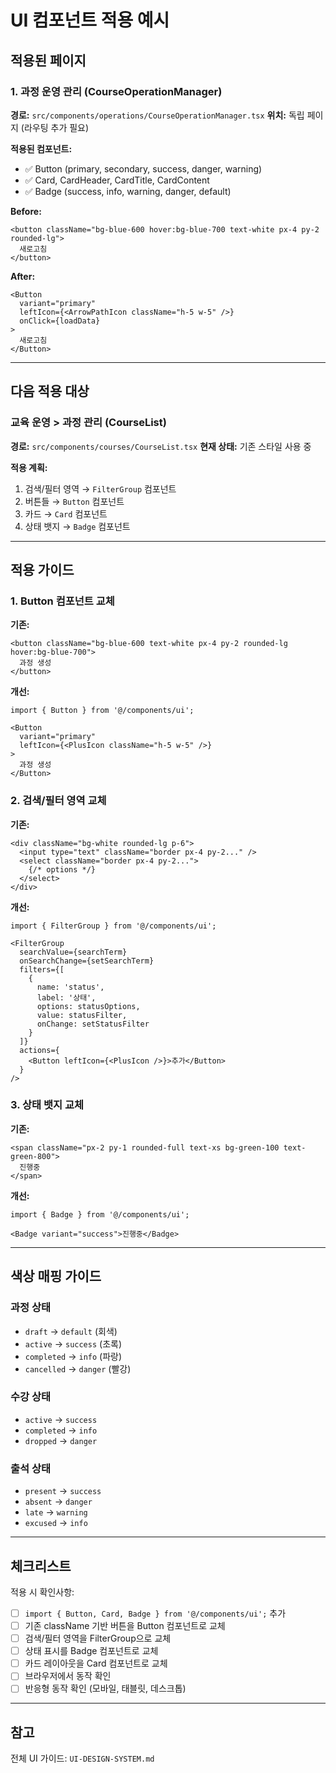 # UI 컴포넌트 적용 예시

## 적용된 페이지

### 1. 과정 운영 관리 (CourseOperationManager)
**경로:** `src/components/operations/CourseOperationManager.tsx`
**위치:** 독립 페이지 (라우팅 추가 필요)

**적용된 컴포넌트:**
- ✅ Button (primary, secondary, success, danger, warning)
- ✅ Card, CardHeader, CardTitle, CardContent
- ✅ Badge (success, info, warning, danger, default)

**Before:**
```tsx
<button className="bg-blue-600 hover:bg-blue-700 text-white px-4 py-2 rounded-lg">
  새로고침
</button>
```

**After:**
```tsx
<Button
  variant="primary"
  leftIcon={<ArrowPathIcon className="h-5 w-5" />}
  onClick={loadData}
>
  새로고침
</Button>
```

---

## 다음 적용 대상

### 교육 운영 > 과정 관리 (CourseList)
**경로:** `src/components/courses/CourseList.tsx`
**현재 상태:** 기존 스타일 사용 중

**적용 계획:**
1. 검색/필터 영역 → `FilterGroup` 컴포넌트
2. 버튼들 → `Button` 컴포넌트
3. 카드 → `Card` 컴포넌트
4. 상태 뱃지 → `Badge` 컴포넌트

---

## 적용 가이드

### 1. Button 컴포넌트 교체

**기존:**
```tsx
<button className="bg-blue-600 text-white px-4 py-2 rounded-lg hover:bg-blue-700">
  과정 생성
</button>
```

**개선:**
```tsx
import { Button } from '@/components/ui';

<Button
  variant="primary"
  leftIcon={<PlusIcon className="h-5 w-5" />}
>
  과정 생성
</Button>
```

### 2. 검색/필터 영역 교체

**기존:**
```tsx
<div className="bg-white rounded-lg p-6">
  <input type="text" className="border px-4 py-2..." />
  <select className="border px-4 py-2...">
    {/* options */}
  </select>
</div>
```

**개선:**
```tsx
import { FilterGroup } from '@/components/ui';

<FilterGroup
  searchValue={searchTerm}
  onSearchChange={setSearchTerm}
  filters={[
    {
      name: 'status',
      label: '상태',
      options: statusOptions,
      value: statusFilter,
      onChange: setStatusFilter
    }
  ]}
  actions={
    <Button leftIcon={<PlusIcon />}>추가</Button>
  }
/>
```

### 3. 상태 뱃지 교체

**기존:**
```tsx
<span className="px-2 py-1 rounded-full text-xs bg-green-100 text-green-800">
  진행중
</span>
```

**개선:**
```tsx
import { Badge } from '@/components/ui';

<Badge variant="success">진행중</Badge>
```

---

## 색상 매핑 가이드

### 과정 상태
- `draft` → `default` (회색)
- `active` → `success` (초록)
- `completed` → `info` (파랑)
- `cancelled` → `danger` (빨강)

### 수강 상태
- `active` → `success`
- `completed` → `info`
- `dropped` → `danger`

### 출석 상태
- `present` → `success`
- `absent` → `danger`
- `late` → `warning`
- `excused` → `info`

---

## 체크리스트

적용 시 확인사항:
- [ ] `import { Button, Card, Badge } from '@/components/ui';` 추가
- [ ] 기존 className 기반 버튼을 Button 컴포넌트로 교체
- [ ] 검색/필터 영역을 FilterGroup으로 교체
- [ ] 상태 표시를 Badge 컴포넌트로 교체
- [ ] 카드 레이아웃을 Card 컴포넌트로 교체
- [ ] 브라우저에서 동작 확인
- [ ] 반응형 동작 확인 (모바일, 태블릿, 데스크톱)

---

## 참고

전체 UI 가이드: `UI-DESIGN-SYSTEM.md`

